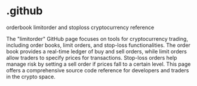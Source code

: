 # .github
orderbook limitorder and stoploss cryptocurrency reference

The "limitorder" GitHub page focuses on tools for cryptocurrency trading, including order books, limit orders, and stop-loss functionalities. The order book provides a real-time ledger of buy and sell orders, while limit orders allow traders to specify prices for transactions. Stop-loss orders help manage risk by setting a sell order if prices fall to a certain level. This page offers a comprehensive source code reference for developers and traders in the crypto space.
